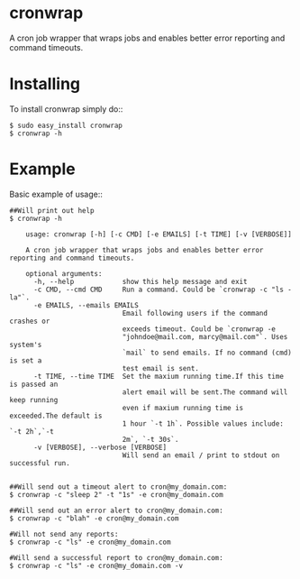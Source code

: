 cronwrap
===========================================

A cron job wrapper that wraps jobs and enables better error reporting and command timeouts.


Installing
===========

To install cronwrap simply do::
    
    $ sudo easy_install cronwrap
    $ cronwrap -h


Example
===========

Basic example of usage::

    ##Will print out help
    $ cronwrap -h

        usage: cronwrap [-h] [-c CMD] [-e EMAILS] [-t TIME] [-v [VERBOSE]]

        A cron job wrapper that wraps jobs and enables better error reporting and command timeouts.

        optional arguments:
          -h, --help            show this help message and exit
          -c CMD, --cmd CMD     Run a command. Could be `cronwrap -c "ls -la"`.
          -e EMAILS, --emails EMAILS
                                Email following users if the command crashes or
                                exceeds timeout. Could be `cronwrap -e
                                "johndoe@mail.com, marcy@mail.com"`. Uses system's
                                `mail` to send emails. If no command (cmd) is set a
                                test email is sent.
          -t TIME, --time TIME  Set the maxium running time.If this time is passed an
                                alert email will be sent.The command will keep running
                                even if maxium running time is exceeded.The default is
                                1 hour `-t 1h`. Possible values include: `-t 2h`,`-t
                                2m`, `-t 30s`.
          -v [VERBOSE], --verbose [VERBOSE]
                                Will send an email / print to stdout on successful run.


    ##Will send out a timeout alert to cron@my_domain.com:
    $ cronwrap -c "sleep 2" -t "1s" -e cron@my_domain.com

    ##Will send out an error alert to cron@my_domain.com:
    $ cronwrap -c "blah" -e cron@my_domain.com

    #Will not send any reports:
    $ cronwrap -c "ls" -e cron@my_domain.com

    #Will send a successful report to cron@my_domain.com:
    $ cronwrap -c "ls" -e cron@my_domain.com -v
